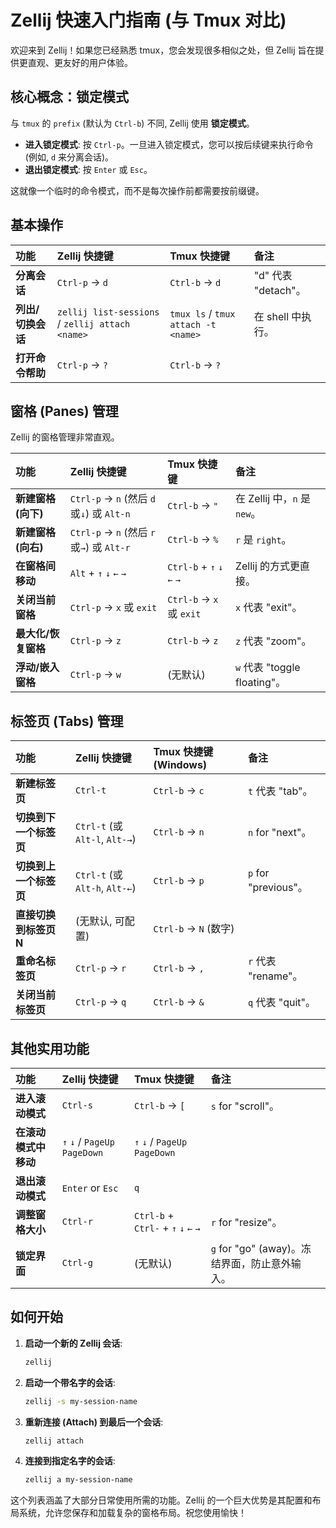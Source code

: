 # Zellij 快速入门指南 (与 Tmux 对比)

欢迎来到 Zellij！如果您已经熟悉 tmux，您会发现很多相似之处，但 Zellij 旨在提供更直观、更友好的用户体验。

## 核心概念：锁定模式

与 `tmux` 的 `prefix` (默认为 `Ctrl-b`) 不同, Zellij 使用 **锁定模式**。

*   **进入锁定模式**: 按 `Ctrl-p`。一旦进入锁定模式，您可以按后续键来执行命令 (例如, `d` 来分离会话)。
*   **退出锁定模式**: 按 `Enter` 或 `Esc`。

这就像一个临时的命令模式，而不是每次操作前都需要按前缀键。

## 基本操作

| 功能 | Zellij 快捷键 | Tmux 快捷键 | 备注 |
| :--- | :--- | :--- | :--- |
| **分离会话** | `Ctrl-p` -> `d` | `Ctrl-b` -> `d` | "d" 代表 "detach"。 |
| **列出/切换会话** | `zellij list-sessions` / `zellij attach <name>` | `tmux ls` / `tmux attach -t <name>` | 在 shell 中执行。 |
| **打开命令帮助** | `Ctrl-p` -> `?` | `Ctrl-b` -> `?` | |

## 窗格 (Panes) 管理

Zellij 的窗格管理非常直观。

| 功能 | Zellij 快捷键 | Tmux 快捷键 | 备注 |
| :--- | :--- | :--- | :--- |
| **新建窗格 (向下)** | `Ctrl-p` -> `n` (然后 `d`或`↓`) 或 `Alt-n` | `Ctrl-b` -> `"` | 在 Zellij 中，`n` 是 `new`。 |
| **新建窗格 (向右)** | `Ctrl-p` -> `n` (然后 `r`或`→`) 或 `Alt-r` | `Ctrl-b` -> `%` | `r` 是 `right`。 |
| **在窗格间移动** | `Alt` + `↑` `↓` `←` `→` | `Ctrl-b` + `↑` `↓` `←` `→` | Zellij 的方式更直接。 |
| **关闭当前窗格** | `Ctrl-p` -> `x` 或 `exit` | `Ctrl-b` -> `x` 或 `exit`| `x` 代表 "exit"。 |
| **最大化/恢复窗格** | `Ctrl-p` -> `z` | `Ctrl-b` -> `z` | `z` 代表 "zoom"。 |
| **浮动/嵌入窗格** | `Ctrl-p` -> `w` | (无默认) | `w` 代表 "toggle floating"。|

## 标签页 (Tabs) 管理

| 功能 | Zellij 快捷键 | Tmux 快捷键 (Windows) | 备注 |
| :--- | :--- | :--- | :--- |
| **新建标签页** | `Ctrl-t` | `Ctrl-b` -> `c` | `t` 代表 "tab"。 |
| **切换到下一个标签页**| `Ctrl-t` (或 `Alt-l`, `Alt-→`) | `Ctrl-b` -> `n` | `n` for "next"。|
| **切换到上一个标签页**| `Ctrl-t` (或 `Alt-h`, `Alt-←`) | `Ctrl-b` -> `p` | `p` for "previous"。 |
| **直接切换到标签页 N** | (无默认, 可配置) | `Ctrl-b` -> `N` (数字) | |
| **重命名标签页** | `Ctrl-p` -> `r` | `Ctrl-b` -> `,` | `r` 代表 "rename"。|
| **关闭当前标签页** | `Ctrl-p` -> `q` | `Ctrl-b` -> `&` | `q` 代表 "quit"。|

## 其他实用功能

| 功能 | Zellij 快捷键 | Tmux 快捷键 | 备注 |
| :--- | :--- | :--- | :--- |
| **进入滚动模式** | `Ctrl-s` | `Ctrl-b` -> `[` | `s` for "scroll"。 |
| **在滚动模式中移动**| `↑` `↓` / `PageUp` `PageDown` | `↑` `↓` / `PageUp` `PageDown` |  |
| **退出滚动模式** | `Enter` or `Esc` | `q` | |
| **调整窗格大小** | `Ctrl-r` | `Ctrl-b` + `Ctrl-` + `↑` `↓` `←` `→` | `r` for "resize"。 |
| **锁定界面** | `Ctrl-g` | (无默认) | `g` for "go" (away)。冻结界面，防止意外输入。 |

## 如何开始

1.  **启动一个新的 Zellij 会话**:
    ```bash
    zellij
    ```
2.  **启动一个带名字的会话**:
    ```bash
    zellij -s my-session-name
    ```
3.  **重新连接 (Attach) 到最后一个会话**:
    ```bash
    zellij attach
    ```
4.  **连接到指定名字的会话**:
    ```bash
    zellij a my-session-name
    ```

这个列表涵盖了大部分日常使用所需的功能。Zellij 的一个巨大优势是其配置和布局系统，允许您保存和加载复杂的窗格布局。祝您使用愉快！